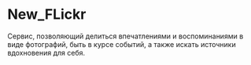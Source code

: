 # New_FLickr
Сервис, позволяющий делиться впечатлениями и воспоминаниями в виде фотографий, быть в курсе событий, а также искать источники вдохновения для себя.